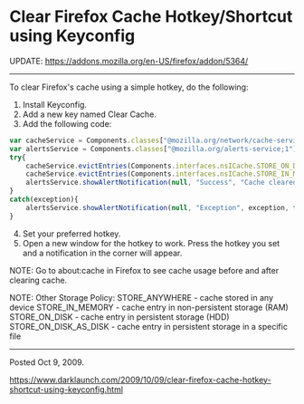 # Clear Firefox Cache Hotkey/Shortcut using Keyconfig

UPDATE: https://addons.mozilla.org/en-US/firefox/addon/5364/

---

To clear Firefox's cache using a simple hotkey, do the following:

1. Install Keyconfig.
2. Add a new key named Clear Cache.
3. Add the following code:

```javascript
var cacheService = Components.classes["@mozilla.org/network/cache-service;1"].getService(Components.interfaces.nsICacheService);
var alertsService = Components.classes["@mozilla.org/alerts-service;1"].getService(Components.interfaces.nsIAlertsService);
try{
	cacheService.evictEntries(Components.interfaces.nsICache.STORE_ON_DISK);
	cacheService.evictEntries(Components.interfaces.nsICache.STORE_IN_MEMORY);
	alertsService.showAlertNotification(null, "Success", "Cache cleared!", false, "", null);
}
catch(exception){
	alertsService.showAlertNotification(null, "Exception", exception, false, "", null);
}
```

4. Set your preferred hotkey.
5. Open a new window for the hotkey to work. Press the hotkey you set and a notification in the corner will appear.

NOTE:
Go to about:cache in Firefox to see cache usage before and after clearing cache.

NOTE:
Other Storage Policy:
STORE_ANYWHERE - cache stored in any device
STORE_IN_MEMORY - cache entry in non-persistent storage (RAM)
STORE_ON_DISK - cache entry in persistent storage (HDD)
STORE_ON_DISK_AS_DISK - cache entry in persistent storage in a specific file

---

Posted Oct 9, 2009.

https://www.darklaunch.com/2009/10/09/clear-firefox-cache-hotkey-shortcut-using-keyconfig.html